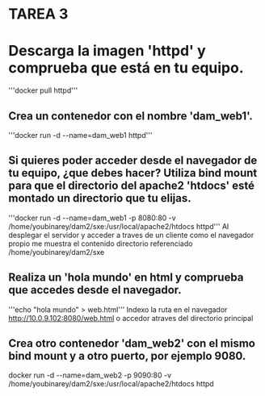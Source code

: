 # TAREA 3
# Descarga la imagen 'httpd' y comprueba que está en tu equipo.
'''docker pull httpd'''

## Crea un contenedor con el nombre 'dam_web1'.
'''docker run -d --name=dam_web1 httpd'''

## Si quieres poder acceder desde el navegador de tu equipo, ¿que debes hacer? Utiliza bind mount para que el directorio del apache2 'htdocs' esté montado un directorio que tu elijas.
'''docker run -d --name=dam_web1 -p 8080:80 -v /home/youbinarey/dam2/sxe:/usr/local/apache2/htdocs httpd'''
Al desplegar el servidor y acceder a traves de un cliente como el navegador propio me muestra el contenido directorio referenciado /home/youbinarey/dam2/sxe

## Realiza un 'hola mundo' en html y comprueba que accedes desde el navegador.
'''echo "hola mundo" > web.html'''
Indexo la ruta en el navegador http://10.0.9.102:8080/web.html o accedor atraves del directorio principal

## Crea otro contenedor 'dam_web2' con el mismo bind mount y a otro puerto, por ejemplo 9080.
docker run -d --name=dam_web2 -p 9090:80 -v /home/youbinarey/dam2/sxe:/usr/local/apache2/htdocs httpd
